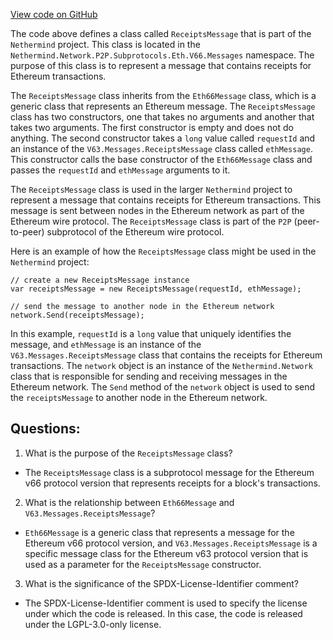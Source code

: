 [View code on GitHub](https://github.com/nethermindeth/nethermind/Nethermind.Network/P2P/Subprotocols/Eth/V66/Messages/ReceiptsMessage.cs)

The code above defines a class called `ReceiptsMessage` that is part of the `Nethermind` project. This class is located in the `Nethermind.Network.P2P.Subprotocols.Eth.V66.Messages` namespace. The purpose of this class is to represent a message that contains receipts for Ethereum transactions. 

The `ReceiptsMessage` class inherits from the `Eth66Message` class, which is a generic class that represents an Ethereum message. The `ReceiptsMessage` class has two constructors, one that takes no arguments and another that takes two arguments. The first constructor is empty and does not do anything. The second constructor takes a `long` value called `requestId` and an instance of the `V63.Messages.ReceiptsMessage` class called `ethMessage`. This constructor calls the base constructor of the `Eth66Message` class and passes the `requestId` and `ethMessage` arguments to it.

The `ReceiptsMessage` class is used in the larger `Nethermind` project to represent a message that contains receipts for Ethereum transactions. This message is sent between nodes in the Ethereum network as part of the Ethereum wire protocol. The `ReceiptsMessage` class is part of the `P2P` (peer-to-peer) subprotocol of the Ethereum wire protocol. 

Here is an example of how the `ReceiptsMessage` class might be used in the `Nethermind` project:

```
// create a new ReceiptsMessage instance
var receiptsMessage = new ReceiptsMessage(requestId, ethMessage);

// send the message to another node in the Ethereum network
network.Send(receiptsMessage);
```

In this example, `requestId` is a `long` value that uniquely identifies the message, and `ethMessage` is an instance of the `V63.Messages.ReceiptsMessage` class that contains the receipts for Ethereum transactions. The `network` object is an instance of the `Nethermind.Network` class that is responsible for sending and receiving messages in the Ethereum network. The `Send` method of the `network` object is used to send the `receiptsMessage` to another node in the Ethereum network.
## Questions: 
 1. What is the purpose of the `ReceiptsMessage` class?
- The `ReceiptsMessage` class is a subprotocol message for the Ethereum v66 protocol version that represents receipts for a block's transactions.

2. What is the relationship between `Eth66Message` and `V63.Messages.ReceiptsMessage`?
- `Eth66Message` is a generic class that represents a message for the Ethereum v66 protocol version, and `V63.Messages.ReceiptsMessage` is a specific message class for the Ethereum v63 protocol version that is used as a parameter for the `ReceiptsMessage` constructor.

3. What is the significance of the SPDX-License-Identifier comment?
- The SPDX-License-Identifier comment is used to specify the license under which the code is released. In this case, the code is released under the LGPL-3.0-only license.